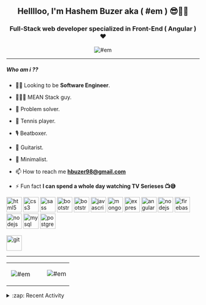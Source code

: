 <h2 align="center">Helllloo, I'm Hashem Buzer aka ( #em ) 😎👨‍💻</h2>
<h3 align="center">Full-Stack web developer specialized in Front-End ( Angular ) ♥ </h3>

<p align="center" style="margin : 10px auto;">
<div align="center"><img src="https://komarev.com/ghpvc/?username=hashem-buzer" alt="#em" /> </div>

---

<h5 align="left">Who am i ??</h5>

- 🤵🏻 Looking to be **Software Engineer**.

- 👨🏻‍💻 MEAN Stack guy.

- 🔧 Problem solver.

- 🎾 Tennis player.

- 🎙 Beatboxer.

- 🎸 Guitarist.

- 🔶 Minimalist.

- 📫 How to reach me **hbuzer98@gmail.com**

- ⚡ Fun fact **I can spend a whole day watching TV Serieses 📺😅**

<p align="left">

<img src="https://devicons.github.io/devicon/devicon.git/icons/html5/html5-original-wordmark.svg" alt="html5" width="40" height="40"/>

<img src="https://devicons.github.io/devicon/devicon.git/icons/css3/css3-original-wordmark.svg" alt="css3" width="40" height="40"/>

<img src="https://devicons.github.io/devicon/devicon.git/icons/sass/sass-original.svg" alt="sass" width="40" height="40"/>

<img src="https://devicons.github.io/devicon/devicon.git/icons/jquery/jquery-plain.svg" alt="bootstrap" width="40" height="40"/>

<img src="https://devicons.github.io/devicon/devicon.git/icons/bootstrap/bootstrap-plain.svg" alt="bootstrap" width="40" height="40"/>

<img src="https://devicons.github.io/devicon/devicon.git/icons/javascript/javascript-original.svg" alt="javascript" width="40" height="40"/>

<img src="https://devicons.github.io/devicon/devicon.git/icons/mongodb/mongodb-original-wordmark.svg" alt="mongodb" width="40" height="40"/>

<img src="https://devicons.github.io/devicon/devicon.git/icons/express/express-original-wordmark.svg" alt="express" width="40" height="40"/>

<img src="https://devicons.github.io/devicon/devicon.git/icons/angularjs/angularjs-original.svg" alt="angularjs" width="40" height="40"/>

<img src="https://devicons.github.io/devicon/devicon.git/icons/nodejs/nodejs-plain.svg" alt="nodejs" width="40" height="40"/>

<img src="https://www.vectorlogo.zone/logos/firebase/firebase-icon.svg" alt="firebase" width="40" height="40"/>

<img src="https://devicons.github.io/devicon/devicon.git/icons/npm/npm-plain.svg" alt="nodejs" width="40" height="40"/>

<img src="https://devicons.github.io/devicon/devicon.git/icons/mysql/mysql-original-wordmark.svg" alt="mysql" width="40" height="40"/>

<img src="https://devicons.github.io/devicon/devicon.git/icons/postgresql/postgresql-original-wordmark.svg" alt="postgresql" width="40" height="40"/>

<img src="https://www.vectorlogo.zone/logos/git-scm/git-scm-icon.svg" alt="git" width="40" height="40"/></p>

---

<table width="100%">
<tr>
<td width="60%">
<p>&nbsp;<img align="center" src="https://github-readme-stats.vercel.app/api?username=hashem-buzer&show_icons=true" alt="#em" /></p>
</td>
<td width="40%">
<p><img align="center" src="https://github-readme-stats.vercel.app/api/top-langs/?username=hashem-buzer&layout=compact" alt="#em" /></p>
</td>
</tr>
</table>

<details>
<summary>:zap: Recent Activity</summary>
<br>
<!--START_SECTION:activity-->
1. ❗️ Closed issue [#108](https://github.com/lauripiispanen/most-active-github-users-counter/issues/108) in [lauripiispanen/most-active-github-users-counter](https://github.com/lauripiispanen/most-active-github-users-counter)
<!--END_SECTION:activity-->
</details>
